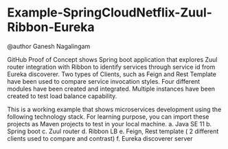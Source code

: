 # Example-SpringCloudNetflix-Zuul-Ribbon-Eureka

@author Ganesh Nagalingam

GitHub
Proof of Concept shows Spring boot application that explores Zuul router integration with Ribbon to identify services through service id from Eureka discoverer.
Two types of Clients, such as Feign and Rest Template have been used to compare service invocation styles.
Four different modules have been created and integrated. Multiple instances have been created to test load balance capability.

This is a working example that shows microservices development using the following technology stack. For learning purpose, you can import these projects as Maven projects to test in your local machine.
a. Java SE 11
b. Spring boot
c. Zuul router
d. Ribbon LB
e. Feign, Rest template ( 2 different clients used to compare and contrast)
f. Eureka discoverer server
